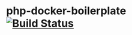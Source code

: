 # php-docker-boilerplate [![Build Status](https://cloud.drone.io/api/badges/geraldo-andrade/php-docker-boilerplate/status.svg)](https://cloud.drone.io/geraldo-andrade/php-docker-boilerplate)